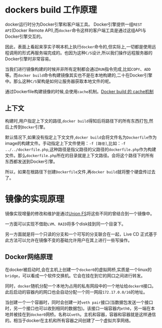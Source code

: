 # dockers build 工作原理

docker运行时分为Docker引擎和客户端工具。 Docker引擎提供一组`REST API`(Docker Remote API),而`docker`命令这样的客户端工具是通过这组API与Docker引擎交互的。

因此，表面上看起来享实子啊本机上执行`docker`命令的,但实际上,一切都是使用远程调用的形式再服务端完成的。也因为这种`C/S`设计,所以我们操作远程服务器的Docker引擎时非常容易。

当我们进行镜像构建的时候并非所有定制都会通过`RUN`指令完成,比如`COPY`、`ADD`等。而`docker build`命令构建镜像其实也不是在本地构建的,二十在Docker引擎中。那么这种`C/S`架构是如何让服务器获取本地文件的呢。

通过Dockerfile构建镜像的时候,会使用`cache`机制。[Docker build 的 cache机制](http://open.daocloud.io/docker-build-de-cache-ji-zhi/)

## 上下文

构建时,用户指定上下文的路径,`docker build`得知后将路径下的所有东西打包,然后上传到`Docker`引擎。

默认情况下,如果没有指定上下文文件,`docker build`会将文件名为`Dockerfile`作为image的构建文件。手动指定上下文件使用：`-f [路径]`,比如：`-f ../../dockerfile.php`,这种路径是指父路径的父路径的`dockerfile.php`作为构建文件。那么`dockerfile.php`所在的目录就是上下文路径。会将这个路径下的所有东西都发送到Docker引擎。

所以，如果在根路径下创建`Dockerfile`文件,再`docker build`就将整个硬盘传过去了。

# 镜像的实现原理

镜像实现增量的修改和维护是通过[Union FS](en.wikipedia.org/wike/UnionFS)将这些不同的曾结合到一个镜像中。

一方面可以实现不借助`LVM`、`RAID`将多个disk挂到同一个目录下。

另一方面就是将一个只读的分支和一个可写的分支联合在一起，Live CD 正式基于此方法可以允许在镜像不变的基础允许用户在其上进行一些写操作。

## Docker网络原理

在docker被启动时,会在主机上创建一个`docker0`的虚拟网桥,实质是一个linux的`bridge`，可以看成一个软件交换机。它会在挂在到它的网口之间进行转发。

同时，`docker`随机分配一个本地为占用的私有网段中的一个地址给`docker0`接口。此后启动的容器内的网口也会自动分配一个同一网段`172.17.0.0/16`的地址。

当创建一个一个容器时，同时会创建一对`veth pair`接口(当数据包发送一个接口时，另一个接口也可以收到相同的数据包)。该接口一端容器内`eth0`，另一端在本地并被挂在到`docker0`网桥。名称以`veth`。主机和容器，容器和容器就是这样通信的。相当于docker在主机和所有容器之间创建了一个虚拟共享网络。


